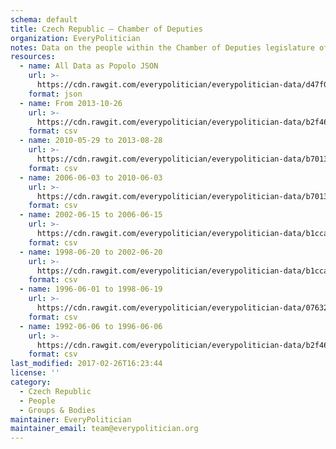 ```yaml
---
schema: default
title: Czech Republic — Chamber of Deputies
organization: EveryPolitician
notes: Data on the people within the Chamber of Deputies legislature of Czech Republic.
resources:
  - name: All Data as Popolo JSON
    url: >-
      https://cdn.rawgit.com/everypolitician/everypolitician-data/d47f01d103dedfe17b98141a1199a2ec7a3dd469/data/Czech_Republic/Deputies/ep-popolo-v1.0.json
    format: json
  - name: From 2013-10-26
    url: >-
      https://cdn.rawgit.com/everypolitician/everypolitician-data/b2f461181d074db63ee3396ee37405fe4076071c/data/Czech_Republic/Deputies/term-7.csv
    format: csv
  - name: 2010-05-29 to 2013-08-28
    url: >-
      https://cdn.rawgit.com/everypolitician/everypolitician-data/b7013318932d7f22d3d390d13ecb8a3833503496/data/Czech_Republic/Deputies/term-6.csv
    format: csv
  - name: 2006-06-03 to 2010-06-03
    url: >-
      https://cdn.rawgit.com/everypolitician/everypolitician-data/b7013318932d7f22d3d390d13ecb8a3833503496/data/Czech_Republic/Deputies/term-5.csv
    format: csv
  - name: 2002-06-15 to 2006-06-15
    url: >-
      https://cdn.rawgit.com/everypolitician/everypolitician-data/b1cca0eb70130a7875a3375a1659f27082004916/data/Czech_Republic/Deputies/term-4.csv
    format: csv
  - name: 1998-06-20 to 2002-06-20
    url: >-
      https://cdn.rawgit.com/everypolitician/everypolitician-data/b1cca0eb70130a7875a3375a1659f27082004916/data/Czech_Republic/Deputies/term-3.csv
    format: csv
  - name: 1996-06-01 to 1998-06-19
    url: >-
      https://cdn.rawgit.com/everypolitician/everypolitician-data/07632c3c9e3a4624c835d22802b1cb4e17432698/data/Czech_Republic/Deputies/term-2.csv
    format: csv
  - name: 1992-06-06 to 1996-06-06
    url: >-
      https://cdn.rawgit.com/everypolitician/everypolitician-data/b2f461181d074db63ee3396ee37405fe4076071c/data/Czech_Republic/Deputies/term-1.csv
    format: csv
last_modified: 2017-02-26T16:23:44
license: ''
category:
  - Czech Republic
  - People
  - Groups & Bodies
maintainer: EveryPolitician
maintainer_email: team@everypolitician.org
---
```

